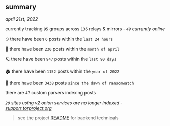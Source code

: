 
## summary
_april 21st, 2022_

currently tracking `95` groups across `135` relays & mirrors - _`49` currently online_

⏲ there have been `6` posts within the `last 24 hours`

🦈 there have been `230` posts within the `month of april`

🪐 there have been `947` posts within the `last 90 days`

🏚 there have been `1152` posts within the `year of 2022`

🦕 there have been `3438` posts `since the dawn of ransomwatch`

there are `47` custom parsers indexing posts

_`20` sites using v2 onion services are no longer indexed - [support.torproject.org](https://support.torproject.org/onionservices/v2-deprecation/)_

> see the project [README](https://github.com/thetanz/ransomwatch#ransomwatch--) for backend technicals
